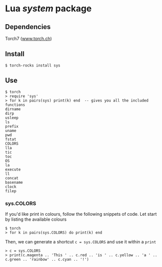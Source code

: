 # Lua *system* package

## Dependencies
Torch7 (www.torch.ch)

## Install
```
$ torch-rocks install sys
```

## Use
```
$ torch
> require 'sys'
> for k in pairs(sys) print(k) end  -- gives you all the included functions
dirname
dirp
usleep
ls
prefix
uname
pwd
fstat
COLORS
lla
tic
toc
OS
la
execute
ll
concat
basename
clock
filep
```

### sys.COLORS
If you'd like print in colours, follow the following snippets of code. Let start by listing the available colours
```
$ torch
> for k in pairs(sys.COLORS) do print(k) end
```
Then, we can generate a shortcut `c = sys.COLORS` and use it within a `print`
```
> c = sys.COLORS
> print(c.magenta .. 'This ' .. c.red .. 'is ' .. c.yellow .. 'a ' .. c.green .. 'rainbow' .. c.cyan .. '!')
```
